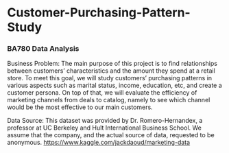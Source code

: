 # Customer-Purchasing-Pattern-Study
### BA780 Data Analysis

Business Problem: The main purpose of this project is to find relationships between customers’ characteristics and the amount they spend at a retail store. To meet this goal, we will study customers’ purchasing patterns in various aspects such as marital status, income, education, etc, and create a customer persona. On top of that, we will evaluate the efficiency of marketing channels from deals to catalog, namely to see which channel would be the most effective to our main customers.

Data Source: This dataset was provided by Dr. Romero-Hernandex, a professor at UC Berkeley and Hult International Business School. We assume that the company, and the actual source of data, requested to be anonymous. https://www.kaggle.com/jackdaoud/marketing-data
